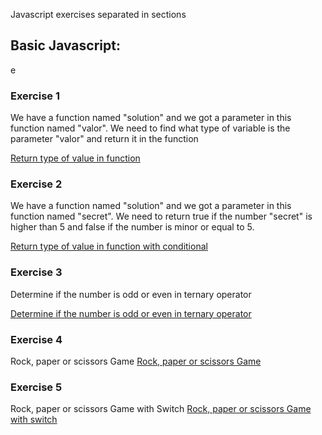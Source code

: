 Javascript exercises separated in sections

## Basic Javascript:
e
### Exercise 1
We have a function named "solution" and we got a parameter in this function named "valor". We need to find what type of variable is the parameter "valor" and return it in the function

[Return type of value in function](../main/01-basic/01-exercise.js "Return type of value in function")


### Exercise 2
We have a function named "solution" and we got a parameter in this function named "secret". We need to return true if the number "secret" is higher than 5 and false if the number is minor or equal to 5.

[Return type of value in function with conditional](../main/01-basic/02-exercise.js "Return type of value in function with conditional")


### Exercise 3
Determine if the number is odd or even in ternary operator

[Determine if the number is odd or even in ternary operator](../main/01-basic/03-exercise.js "Determine if the number is odd or even in ternary operator")

### Exercise 4
Rock, paper or scissors Game
[Rock, paper or scissors Game](../main/01-basic/04-exercise.js "Rock, paper or scissors Game")

### Exercise 5
Rock, paper or scissors Game with Switch
[Rock, paper or scissors Game with switch](../main/01-basic/05-exercise.js "Rock, paper or scissors Game with switch")
